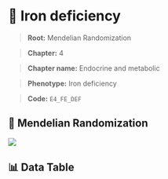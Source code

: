 # 🧪 Iron deficiency

> **Root:** Mendelian Randomization

> **Chapter:** 4  

> **Chapter name:** Endocrine and metabolic

> **Phenotype:** Iron deficiency  

> **Code:** `E4_FE_DEF`

## 🧬 Mendelian Randomization  

<img src="/MR/Figures/Forward/E4_FE_DEF.png"/>

## 📊 Data Table

<CsvTableMRF src="/MR_Data/Forward/E4_FE_DEF.csv"/>
